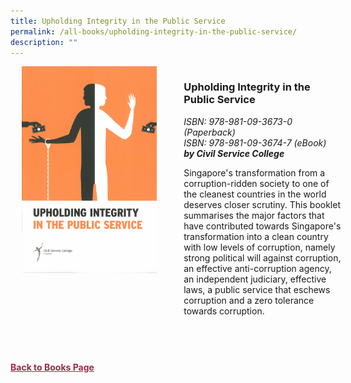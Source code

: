 ```yaml
---
title: Upholding Integrity in the Public Service
permalink: /all-books/upholding-integrity-in-the-public-service/
description: ""
---
```

<style>


.grid-container {
	display: grid;
	grid-template-columns: 50% 50%;
	grid-gap: 5%
	}
	
img {
		object-fit: contain;
		width: 100%;
		height: 80%;
	}	

.chapter-divider {
	margin-top: 5%;
	}	
	
.back a
{
	color: #9f2943;
	font-weight: bold;
	
}	


</style>

<div class="grid-container">
	<div class="grid-child"><img src="/images/Books/Upholding%20Integrity%20in%20the%20Public%20Service.png"></div>
	<div class="grid-child">
		<h3>Upholding Integrity in the Public Service</h3>
		<i>ISBN: 978-981-09-3673-0 (Paperback)</i><br>
		<i>ISBN: 978-981-09-3674-7 (eBook)</i><br>
		<b><i>by Civil Service College</i></b>
		<p>Singapore's transformation from a corruption-ridden society to one of the cleanest countries in the world deserves closer scrutiny. This booklet summarises the major factors that have contributed towards Singapore's transformation into a clean country with low levels of corruption, namely strong political will against corruption, an effective anti-corruption agency, an independent judiciary, effective laws, a public service that eschews corruption and a zero tolerance towards corruption.</p>
	</div>

</div>

<div>

<div class="chapter-divider">
<p><b></b></p>

</div>
	
<div class="chapter-divider">
<p><b></b></p>

</div>
		
<div class="chapter-divider">
<p><b></b></p>

</div>
	
<div class="chapter-divider">
<p><b></b></p>

</div>
	
<div class="chapter-divider">
<p><b></b></p>

</div>
	








</div>



<br>
<br>
<div class="back">
<a href="/books/">Back to Books Page</a>	

</div>